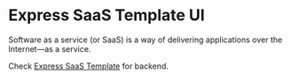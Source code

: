 # Express SaaS Template UI

Software as a service (or SaaS) is a way of delivering applications over the Internet—as a service.

Check [Express SaaS Template](https://github.com/grid-momenta/template-express-saas) for backend.
